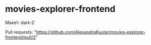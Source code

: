 # movies-explorer-frontend

Макет: dark-2

Pull requests: "https://github.com/AlexandraKuular/movies-explorer-frontend/pull/2"